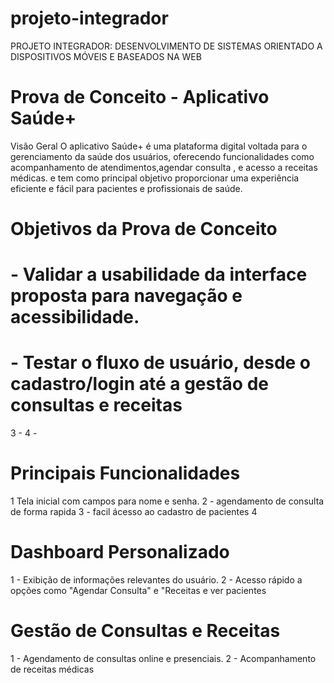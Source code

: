 # projeto-integrador
 PROJETO INTEGRADOR: DESENVOLVIMENTO DE SISTEMAS ORIENTADO A 
DISPOSITIVOS MÓVEIS E BASEADOS NA WEB

# Prova de Conceito - Aplicativo Saúde+
Visão Geral
 O aplicativo Saúde+ é uma plataforma digital voltada para o gerenciamento da saúde dos usuários, oferecendo funcionalidades como acompanhamento de atendimentos,agendar consulta , e acesso a receitas médicas. e tem como principal objetivo proporcionar uma  experiência eficiente e fácil para pacientes e profissionais de saúde.
 
 
 # Objetivos da Prova de Conceito
 # - Validar a usabilidade da interface proposta para navegação e acessibilidade.
 # - Testar o fluxo de usuário, desde o cadastro/login até a gestão de consultas e receitas
 3 - 
 4 -

 # Principais Funcionalidades

 1 Tela inicial com campos para nome e senha.
 2 - agendamento de consulta de forma rapida
 3 - facil ácesso ao cadastro de pacientes 
 4

  # Dashboard Personalizado
 1 - Exibição de informações relevantes do usuário.
 2 - Acesso rápido a opções como "Agendar Consulta" e "Receitas e ver pacientes

 # Gestão de Consultas e Receitas
 1 - Agendamento de consultas online e presenciais.
 2 - Acompanhamento de receitas médicas
 

 
 
